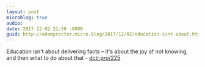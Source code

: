 ```yaml
---
layout: post
microblog: true
audio: 
date: 2017-12-02 21:59 -0000
guid: http://adamprocter.micro.blog/2017/12/02/education-isnt-about.html
---
```

Education isn't about delivering facts – it's about the joy of not knowing, and then what to do about that - [dctr.pro/225](http://dctr.pro/225)
